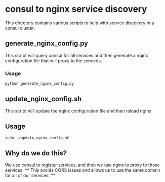 # consul to nginx service discovery
This directory contains various scripts to help with service discovery in a consul cluster.

## generate_nginx_config.py
This script will query consul for all services and then generate a nginx configuration file that will proxy to the services.

### Usage
```bash
python generate_nginx_config.py
```

## update_nginx_config.sh
This script will update the nginx configuration file and then reload nginx.


## Usage
```bash
sudo ./update_nginx_config.sh
```

## Why do we do this?
We use consul to register services, and then we use nginx to proxy to those services. 
** This avoids CORS issues and allows us to use the same domain for all of our services. **



